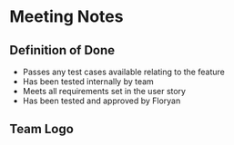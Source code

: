 # Meeting Notes

## Definition of Done
- Passes any test cases available relating to the feature
- Has been tested internally by team
- Meets all requirements set in the user story
- Has been tested and approved by Floryan

## Team Logo
